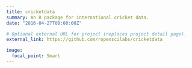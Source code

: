 ```yaml
---
title: cricketdata
summary: An R package for international cricket data.
date: "2016-04-27T00:00:00Z"

# Optional external URL for project (replaces project detail page).
external_link: https://github.com/ropenscilabs/cricketdata

image:
  focal_point: Smart
---
```

